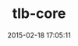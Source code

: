 ---
layout: post
title:  "tlb-core"
repo:   "test-load-balancer/tlb.rb"
date:   2015-02-18 17:05:11
gemurl: http://github.com/test-load-balancer/tlb.rb
---